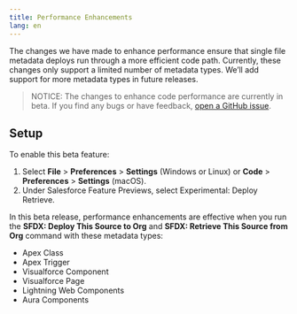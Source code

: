```yaml
---
title: Performance Enhancements
lang: en
---
```


The changes we have made to enhance performance ensure that single file metadata deploys run through a more efficient code path. Currently, these changes only support a limited number of metadata types. We’ll add support for more metadata types in future releases.

> NOTICE: The changes to enhance code performance are currently in beta. If you find any bugs or have feedback, [open a GitHub issue](./en/bugs-and-feedback).

## Setup

To enable this beta feature:

1. Select **File** > **Preferences** > **Settings** (Windows or Linux) or **Code** > **Preferences** > **Settings** (macOS).
1. Under Salesforce Feature Previews, select Experimental: Deploy Retrieve.

In this beta release, performance enhancements are effective when you run the **SFDX: Deploy This Source to Org** and **SFDX: Retrieve This Source from Org** command with these metadata types:

- Apex Class
- Apex Trigger
- Visualforce Component
- Visualforce Page
- Lightning Web Components
- Aura Components
